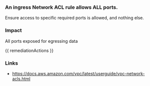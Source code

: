 
### An ingress Network ACL rule allows ALL ports.

Ensure access to specific required ports is allowed, and nothing else.

### Impact
All ports exposed for egressing data

<!-- DO NOT CHANGE -->
{{ remediationActions }}

### Links
- https://docs.aws.amazon.com/vpc/latest/userguide/vpc-network-acls.html
        